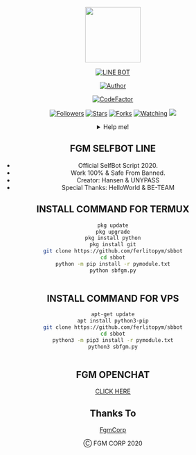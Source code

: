 <p align="center">
<img src="https://avatars0.githubusercontent.com/u/33126545?s=460&u=fd081b4b39531a6e9b88ba160ba362515bae37f6&v=4" width="128" height="128"/>
</p>
<p align="center">
<a href="#"><img title="LINE BOT" src="https://img.shields.io/badge/LINE BOT-green?colorA=%23ff0000&colorB=%23017e40&style=for-the-badge"></a>
</p>
<p align="center">
<a href="https://github.com/ferlitopym"><img title="Author" src="https://img.shields.io/badge/AUTHOR-Ferlitopym-orange.svg?style=for-the-badge&logo=github"></a>
</p>
<p align="center">
<a href="https://www.codefactor.io/repository/github/ferlitopym/sbbot"><img src="https://www.codefactor.io/repository/github/ferlitopym/sbbot/badge" alt="CodeFactor" /></a>
</p>
<p align="center">
<a href="https://github.com/ferlitopym?tab=followers"><img title="Followers" src="https://img.shields.io/github/followers/ferlitopym?color=blue&style=flat-square"></a>
<a href="https://github.com/ferlitopym/sbbot/stargazers/"><img title="Stars" src="https://img.shields.io/github/stars/ferlitopym/sbbot?color=red&style=flat-square"></a>
<a href="https://github.com/ferlitopym/sbbot/network/members"><img title="Forks" src="https://img.shields.io/github/forks/ferlitopym/sbbot?color=red&style=flat-square"></a>
<a href="https://github.com/ferlitopym/sbbot/watchers"><img title="Watching" src="https://img.shields.io/github/watchers/ferlitopym/sbbot?label=Watchers&color=blue&style=flat-square"></a>
<a href="https://hits.seeyoufarm.com"><img src="https://hits.seeyoufarm.com/api/count/incr/badge.svg?url=https%3A%2F%2Fgithub.com%2FArugaZ%2Fwhatsapp-bot&count_bg=%2379C83D&title_bg=%23555555&icon=probot.svg&icon_color=%2300FF6D&title=hits&edge_flat=false"/></a>
</p>
<div align="center">
<details>
 <summary>Help me!</summary>
 
 [Saweria](https://saweria.co/ferlito)
 
</details>

## FGM SELFBOT LINE

- Official SelfBot Script 2020.
- Work 100% & Safe From Banned.
- Creator: Hansen & UNYPASS
- Special Thanks: HelloWorld & BE-TEAM

## INSTALL COMMAND FOR TERMUX

```sh
pkg update
pkg upgrade
pkg install python
pkg install git
git clone https://github.com/ferlitopym/sbbot
cd sbbot
python -m pip install -r pymodule.txt
python sbfgm.py
 
```

## INSTALL COMMAND FOR VPS

```sh
apt-get update
apt install python3-pip
git clone https://github.com/ferlitopym/sbbot
cd sbbot
python3 -m pip3 install -r pymodule.txt
python3 sbfgm.py
 
```
## FGM OPENCHAT
[CLICK HERE](https://hansengianto.gq/square.html)

## Thanks To
[FgmCorp](https://github.com/FgmCorp/fgmselfbot)

Ⓒ FGM CORP 2020
